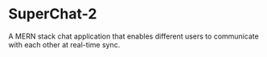 # SuperChat-2
A MERN stack chat application that enables different users to communicate with each other at real-time sync.
